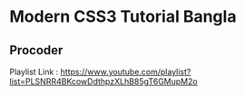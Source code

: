 # Modern CSS3 Tutorial Bangla
## Procoder
Playlist Link : https://www.youtube.com/playlist?list=PLSNRR4BKcowDdthpzXLhB85gT6GMupM2o
